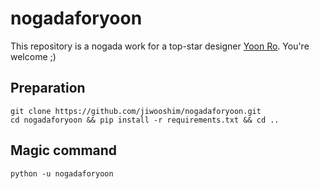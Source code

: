 # nogadaforyoon

This repository is a nogada work for a top-star designer [Yoon Ro](https://www.behance.net/yoonro). You're welcome ;)

## Preparation
```git clone https://github.com/jiwooshim/nogadaforyoon.git```  
```cd nogadaforyoon && pip install -r requirements.txt && cd ..```

## Magic command 
```python -u nogadaforyoon```
